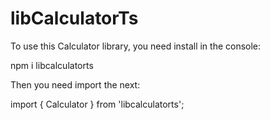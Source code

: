 # libCalculatorTs

To use this Calculator library, you need install in the console:

npm i libcalculatorts

Then you need import the next:

import { Calculator } from 'libcalculatorts';

